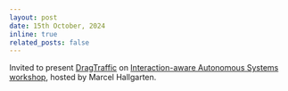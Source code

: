 ```yaml
---
layout: post
date: 15th October, 2024
inline: true
related_posts: false
---
```


Invited to present [DragTraffic](https://chantsss.github.io/Dragtraffic/) on [Interaction-aware Autonomous Systems workshop](https://iaas-workshop.github.io/), hosted by Marcel Hallgarten.
